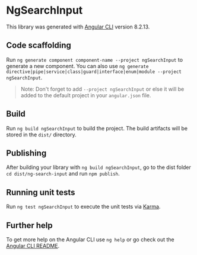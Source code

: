# NgSearchInput

This library was generated with [Angular CLI](https://github.com/angular/angular-cli) version 8.2.13.

## Code scaffolding

Run `ng generate component component-name --project ngSearchInput` to generate a new component. You can also use `ng generate directive|pipe|service|class|guard|interface|enum|module --project ngSearchInput`.
> Note: Don't forget to add `--project ngSearchInput` or else it will be added to the default project in your `angular.json` file. 

## Build

Run `ng build ngSearchInput` to build the project. The build artifacts will be stored in the `dist/` directory.

## Publishing

After building your library with `ng build ngSearchInput`, go to the dist folder `cd dist/ng-search-input` and run `npm publish`.

## Running unit tests

Run `ng test ngSearchInput` to execute the unit tests via [Karma](https://karma-runner.github.io).

## Further help

To get more help on the Angular CLI use `ng help` or go check out the [Angular CLI README](https://github.com/angular/angular-cli/blob/master/README.md).
